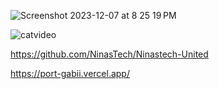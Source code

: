 
![Screenshot 2023-12-07 at 8 25 19 PM](https://github.com/ruthss0/ruthss0/assets/82294375/743f3449-fe5e-4d0d-92da-da24e9b91f69)




<!---
ruthss0/ruthss0 is a ✨ special ✨ repository because its `README.md` (this file) appears on your GitHub profile.
You can click the Preview link to take a look at your changes.
--->
![catvideo](https://github.com/ruthss0/ruthss0/assets/82294375/99dee2b2-e34d-4521-99b4-b30ee6f7ef35)




https://github.com/NinasTech/Ninastech-United

https://port-gabii.vercel.app/ 






